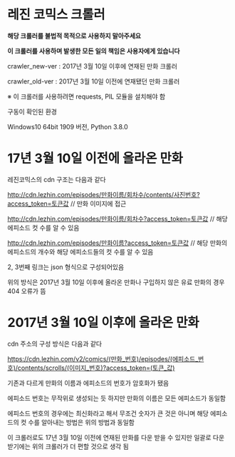 # 레진 코믹스 크롤러
****해당 크롤러를 불법적 목적으로 사용하지 말아주세요****

****이 크롤러를 사용하며 발생한 모든 일의 책임은 사용자에게 있습니다****

crawler_new-ver : 2017년 3월 10일 이후에 연재된 만화 크롤러

crawler_old-ver : 2017년 3월 10일 이전에 연재됐던 만화 크롤러

※ 이 크롤러를 사용하려면 requests, PIL 모듈을 설치해야 함

구동이 확인된 환경

Windows10 64bit 1909 버전, Python 3.8.0


# 17년 3월 10일 이전에 올라온 만화

레진코믹스의 cdn 구조는 다음과 같다

http://cdn.lezhin.com/episodes/만화이름/회차수/contents/사진번호?access_token=토큰값 // 만화 이미지에 접근

http://cdn.lezhin.com/episodes/만화이름/회차수?access_token=토큰값 // 해당 에피소드 컷 수를 알 수 있음

http://cdn.lezhin.com/episodes/만화이름?access_token=토큰값 // 해당 만화의 에피소드의 개수와 해당 에피소드들의 컷 수를 알 수 있음

2, 3번째 링크는 json 형식으로 구성되어있음


위의 방식은 2017년 3월 10일 이후에 올라온 만화나 구입하지 않은 유료 만화의 경우 404 오류가 뜸


# 2017년 3월 10일 이후에 올라온 만화

cdn 주소의 구성 방식은 다음과 같다

https://cdn.lezhin.com/v2/comics/(만화_번호)/episodes/(에피소드_번호)/contents/scrolls/(이미지_번호)?access_token=(토큰_값)

기존과 다르게 만화의 이름과 에피소드의 번호가 암호화가 됐음

에피소드 번호는 무작위로 생성되는 듯 하지만 만화의 이름은 모든 에피소드가 동일함

에피소드 번호의 경우에는 최신화라고 해서 무조건 숫자가 큰 것은 아니며 해당 에피소드의 컷 수를 알아내는 방법은 위의 방법과 동일함

이 크롤러로도 17년 3월 10일 이전에 연재된 만화를 다운 받을 수 있지만 일괄로 다운 받기에는 위의 크롤러가 더 편할 것으로 생각 됨
